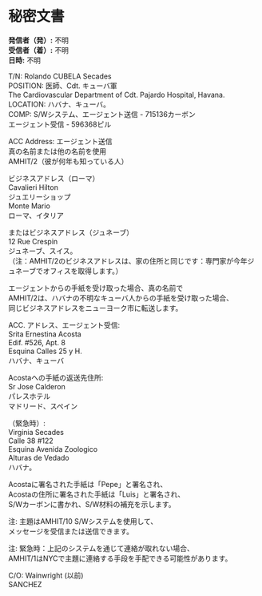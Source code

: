 # 秘密文書

**発信者（発）:** 不明  
**受信者（着）:** 不明  
**日時:** 不明  

T/N: Rolando CUBELA Secades  
POSITION: 医師、Cdt. キューバ軍  
The Cardiovascular Department of Cdt. Pajardo Hospital, Havana.  
LOCATION: ハバナ、キューバ。  
COMP: S/Wシステム、エージェント送信 - 715136カーボン  
エージェント受信 - 596368ピル  

ACC Address: エージェント送信  
真の名前または他の名前を使用  
AMHIT/2（彼が何年も知っている人）  

ビジネスアドレス（ローマ）  
Cavalieri Hilton  
ジュエリーショップ  
Monte Mario  
ローマ、イタリア  

またはビジネスアドレス（ジュネーブ）  
12 Rue Crespin  
ジュネーブ、スイス。  
（注：AMHIT/2のビジネスアドレスは、家の住所と同じです：専門家が今年ジュネーブでオフィスを取得します。）  

エージェントからの手紙を受け取った場合、真の名前で  
AMHIT/2は、ハバナの不明なキューバ人からの手紙を受け取った場合、  
同じビジネスアドレスをニューヨーク市に転送します。  

ACC. アドレス、エージェント受信:  
Srita Ernestina Acosta  
Edif. #526, Apt. 8  
Esquina Calles 25 y H.  
ハバナ、キューバ  

Acostaへの手紙の返送先住所:  
Sr Jose Calderon  
パレスホテル  
マドリード、スペイン  

（緊急時）:  
Virginia Secades  
Calle 38 #122  
Esquina Avenida Zoologico  
Alturas de Vedado  
ハバナ。  

Acostaに署名された手紙は「Pepe」と署名され、  
Acostaの住所に署名された手紙は「Luis」と署名され、  
S/Wカーボンに書かれ、S/W材料の補充を示します。  

注: 主題はAMHIT/10 S/Wシステムを使用して、  
メッセージを受信または送信できます。  

注: 緊急時：上記のシステムを通じて連絡が取れない場合、  
AMHIT/1はNYCで主題に連絡する手段を手配できる可能性があります。  

C/O: Wainwright (以前)  
SANCHEZ